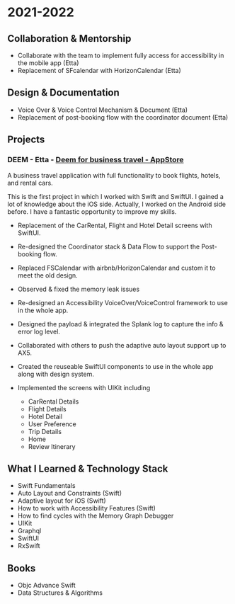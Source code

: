 # 2021-2022

## Collaboration & Mentorship
* Collaborate with the team to implement fully access for accessibility in the mobile app (Etta)
* Replacement of SFcalendar with HorizonCalendar (Etta)

## Design & Documentation
* Voice Over & Voice Control Mechanism & Document (Etta)
* Replacement of post-booking flow with the coordinator document (Etta)

## Projects

### DEEM - Etta - [Deem for business travel - AppStore](https://apps.apple.com/ae/app/deem-for-business-travel/id1477594097)
A business travel application with full functionality to book flights, hotels, and rental cars.

This is the first project in which I worked with Swift and SwiftUI. I gained a lot of knowledge about the iOS side. Actually, I worked on the Android side before. I have a fantastic opportunity to improve my skills.

* Replacement of the CarRental, Flight and Hotel Detail screens with SwiftUI.
* Re-designed the Coordinator stack & Data Flow to support the Post-booking flow.
* Replaced FSCalendar with airbnb/HorizonCalendar and custom it to meet the old design.
* Observed & fixed the memory leak issues
* Re-designed an Accessibility VoiceOver/VoiceControl framework to use in the whole app.
* Designed the payload & integrated the Splank log to capture the info & error log level.
* Collaborated with others to push the adaptive auto layout support up to AX5.
* Created the reuseable SwiftUI components to use in the whole app along with design system.

* Implemented the screens with UIKit including
  - CarRental Details
  - Flight Details
  - Hotel Detail
  - User Preference
  - Trip Details
  - Home
  - Review Itinerary 

## What I Learned & Technology Stack
* Swift Fundamentals
* Auto Layout and Constraints (Swift)
* Adaptive layout for iOS (Swift)
* How to work with Accessibility Features (Swift)
* How to find cycles with the Memory Graph Debugger
* UIKit
* Graphql
* SwiftUI
* RxSwift

## Books
* Objc Advance Swift
* Data Structures & Algorithms